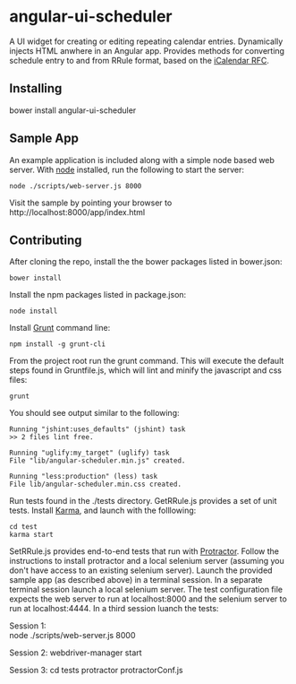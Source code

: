 angular-ui-scheduler
=================

A UI widget for creating or editing repeating calendar entries. Dynamically injects HTML anwhere in an Angular app. Provides methods for converting schedule entry to and from RRule format, based on the [iCalendar RFC](http://www.ietf.org/rfc/rfc2445.txt).

Installing
---------

bower install angular-ui-scheduler

Sample App
----------

An example application is included along with a simple node based web server. With [node](http://nodejs.org) installed, run the following to start the server:

    node ./scripts/web-server.js 8000

Visit the sample by pointing your browser to http://localhost:8000/app/index.html


Contributing
------------
After cloning the repo, install the the bower packages listed in bower.json: 
  
    bower install

Install the npm packages listed in package.json:
    
    node install

Install [Grunt](http://www.gruntjs.com) command line:
    
    npm install -g grunt-cli

From the project root run the grunt command. This will execute the default steps found in Gruntfile.js, which will lint and minify the javascript and css files:

    grunt

You should see output similar to the following:

    Running "jshint:uses_defaults" (jshint) task
    >> 2 files lint free.

    Running "uglify:my_target" (uglify) task
    File "lib/angular-scheduler.min.js" created.

    Running "less:production" (less) task
    File lib/angular-scheduler.min.css created.

Run tests found in the ./tests directory. GetRRule.js provides a set of unit tests. Install [Karma](http://karma-runner.github.io/0.12/index.html), and launch with the folllowing:

    cd test
    karma start

SetRRule.js provides end-to-end tests that run with [Protractor](https://github.com/angular/protractor). Follow the instructions to install protractor and a local selenium server (assuming you don't have access to an existing selenium server). Launch the provided sample app (as described above) in a terminal session. In a separate terminal session launch a local selenium server. The test configuration file expects the web server to run at localhost:8000 and the selenium server to run at localhost:4444. In a third session luanch the tests:
 
Session 1:   
    node ./scripts/web-server.js 8000

Session 2:
    webdriver-manager start

Session 3:
    cd tests
    protractor protractorConf.js


